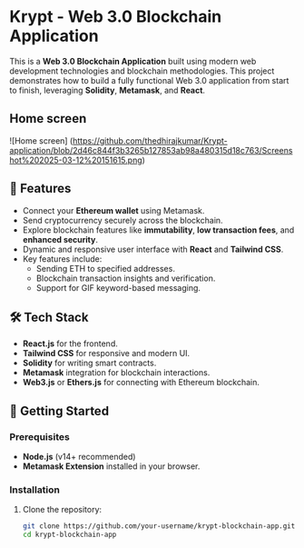 # Krypt - Web 3.0 Blockchain Application

This is a **Web 3.0 Blockchain Application** built using modern web development technologies and blockchain methodologies. This project demonstrates how to build a fully functional Web 3.0 application from start to finish, leveraging **Solidity**, **Metamask**, and **React**.

## Home screen
![Home screen] (https://github.com/thedhirajkumar/Krypt-application/blob/2d46c844f3b3265b127853ab98a480315d18c763/Screenshot%202025-03-12%20151615.png)
## 🌟 Features

- Connect your **Ethereum wallet** using Metamask.
- Send cryptocurrency securely across the blockchain.
- Explore blockchain features like **immutability**, **low transaction fees**, and **enhanced security**.
- Dynamic and responsive user interface with **React** and **Tailwind CSS**.
- Key features include:
  - Sending ETH to specified addresses.
  - Blockchain transaction insights and verification.
  - Support for GIF keyword-based messaging.

## 🛠️ Tech Stack

- **React.js** for the frontend.
- **Tailwind CSS** for responsive and modern UI.
- **Solidity** for writing smart contracts.
- **Metamask** integration for blockchain interactions.
- **Web3.js** or **Ethers.js** for connecting with Ethereum blockchain.

## 🚀 Getting Started

### Prerequisites
- **Node.js** (v14+ recommended)
- **Metamask Extension** installed in your browser.

### Installation

1. Clone the repository:
   ```bash
   git clone https://github.com/your-username/krypt-blockchain-app.git
   cd krypt-blockchain-app

